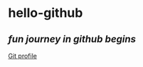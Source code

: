 # hello-github
*fun journey in github begins*
---

[Git profile](https://github.com/himanshu-garg-ds)



